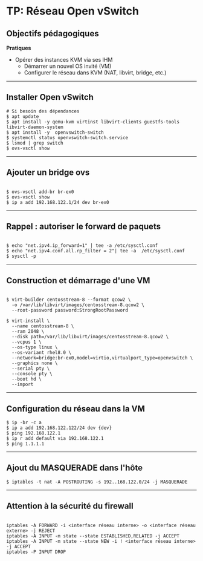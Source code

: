 # TP: Réseau Open vSwitch 


## Objectifs pédagogiques

**Pratiques**

- Opérer des instances KVM via ses IHM
  - Démarrer un nouvel OS invité (VM)
  - Configurer le réseau dans KVM (NAT, libvirt, bridge, etc.)

---

## Installer Open vSwitch



```shell
# Si besoin des dépendances 
$ apt update
$ apt install -y qemu-kvm virtinst libvirt-clients guestfs-tools libvirt-daemon-system
$ apt install -y  openvswitch-switch 
$ systemctl status openvswitch-switch.service
$ lsmod | grep switch
$ ovs-vsctl show

```
---

## Ajouter un bridge ovs 

```shell

$ ovs-vsctl add-br br-ex0
$ ovs-vsctl show
$ ip a add 192.168.122.1/24 dev br-ex0

```
---

## Rappel : autoriser le forward de paquets

```shell 

$ echo "net.ipv4.ip_forward=1" | tee -a /etc/sysctl.conf
$ echo "net.ipv4.conf.all.rp_filter = 2"| tee -a  /etc/sysctl.conf
$ sysctl -p
```
---

## Construction et démarrage d'une VM

```shell

$ virt-builder centosstream-8 --format qcow2 \
  -o /var/lib/libvirt/images/centosstream-8.qcow2 \
  --root-password password:StrongRootPassword

$ virt-install \
  --name centosstream-8 \
  --ram 2048 \
  --disk path=/var/lib/libvirt/images/centosstream-8.qcow2 \
  --vcpus 1 \
  --os-type linux \
  --os-variant rhel8.0 \
  --network=bridge:br-ex0,model=virtio,virtualport_type=openvswitch \
  --graphics none \
  --serial pty \
  --console pty \
  --boot hd \
  --import
```
---

## Configuration du réseau dans la VM 

```shell
$ ip -br -c a 
$ ip a add 192.168.122.122/24 dev {dev}
$ ping 192.168.122.1
$ ip r add default via 192.168.122.1
$ ping 1.1.1.1
```
---

## Ajout du MASQUERADE dans l'hôte 

```shell
$ iptables -t nat -A POSTROUTING -s 192..168.122.0/24 -j MASQUERADE
```
---

## Attention à la sécurité du firewall

```shell

iptables -A FORWARD -i <interface réseau interne> -o <interface réseau externe> -j REJECT
iptables -A INPUT -m state --state ESTABLISHED,RELATED -j ACCEPT
iptables -A INPUT -m state --state NEW -i ! <interface réseau interne> -j ACCEPT
iptables -P INPUT DROP

```